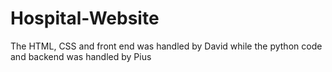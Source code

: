 # Hospital-Website
The HTML, CSS and front end was handled by David while the python code and backend was handled by Pius
